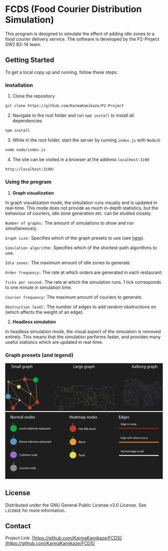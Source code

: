 # FCDS (Food Courier Distribution Simulation)

This program is designed to simulate the effect of adding idle zones to a food courier delivery service.
The software is developed by the P2-Project SW2 B2-14 team.

<!-- GETTING STARTED -->
 ## Getting Started
 
 To get a local copy up and running, follow these steps. 
 
 ### Installation 

 1. Clone the repository

```sh
git clone https://github.com/KarmaKamikaze/P2-Project
```

 2. Navigate to the root folder and run `npm install` to install all dependencies
```sh
npm install
```

 3. While in the root folder, start the server by running `index.js` with `NodeJS`
```sh
node node/index.js
```

 4. The site can be visited in a browser at the address `localhost:3190`

```sh
http://localhost:3190/
```

### Using the program

 1. **Graph visualization**

In graph visualization mode, the simulation runs visually and is updated in real-time.
This mode does not provide as much in-depth statistics, but the behaviour of couriers, idle zone generation etc. can be studied closely.

`Number of graphs:` The amount of simulations to show and run simultaneously.

`Graph size:` Specifies which of the graph presets to use (see [here](#graph-presets)).

`Simulation algorithm:` Specifies which of the shortest-path algorithms to use.

`Idle zones:` The maximum amount of idle zones to generate.

`Order frequency:` The rate at which orders are generated in each restaurant.

`Ticks per second:` The rate at which the simulation runs. 1 tick corresponds to one minute in simulation time.

`Courier frequency:` The maximum amount of couriers to generate.

`Obstruction level:` The number of edges to add random obstructions on (which affects the weight of an edge).


 2. **Headless simulation**

In headless simulation mode, the visual aspect of the simulation is removed entirely.
This means that the simulation performs faster, and provides many useful statistics which are updated in real-time.

### <a name="#graph-presets"></a>Graph presets (and legend)

![Graph presets](https://raw.githubusercontent.com/KarmaKamikaze/FCDS/master/.github/Graphs.png)
![Graph legend](https://raw.githubusercontent.com/KarmaKamikaze/FCDS/master/node/PublicResources/html/legend.png)

 <!-- LICENSE -->
 ## License
 
 Distributed under the GNU General Public License v3.0 License. See `LICENSE` for more information. 


 <!-- CONTACT --> 
 ## Contact 
 
 Project Link: [https://github.com/KarmaKamikaze/FCDS](https://github.com/KarmaKamikaze/FCDS)
